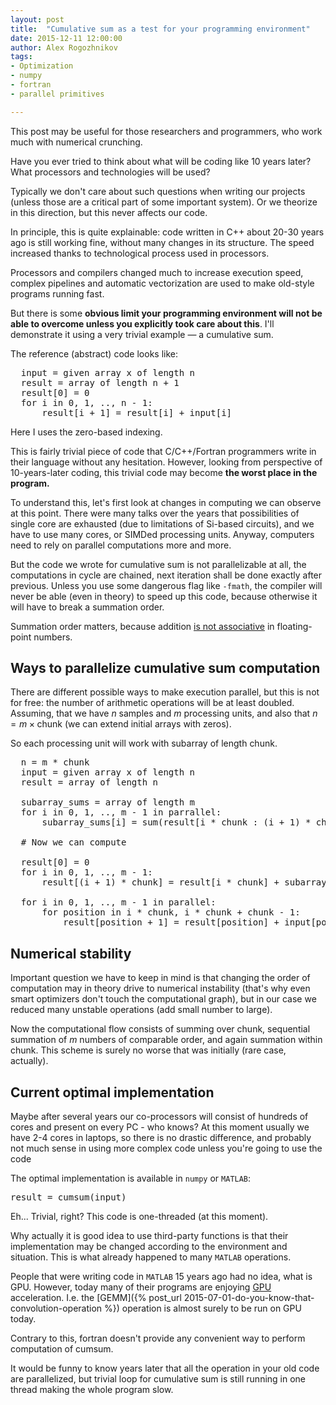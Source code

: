 ```yaml
---
layout: post
title:  "Cumulative sum as a test for your programming environment"
date: 2015-12-11 12:00:00
author: Alex Rogozhnikov
tags: 
- Optimization
- numpy
- fortran 
- parallel primitives

---
```


This post may be useful for those researchers and programmers, who work much with numerical crunching. 

Have you ever tried to think about what will be coding like 10 years later?
What processors and technologies will be used?

Typically we don't care about such questions when writing our projects (unless those are a critical part of some important system).
Or we theorize in this direction, but this never affects our code.   

In principle, this is quite explainable: code written in C++ about 20-30 years ago is still working fine,
without many changes in its structure. The speed increased thanks to technological process used in processors.

Processors and compilers changed much to increase execution speed, complex pipelines and automatic vectorization are 
used to make old-style programs running fast. 
 
But there is some __obvious limit your programming environment will not be able to overcome 
unless you explicitly took care about this__. I'll demonstrate it using a very trivial example &mdash; a cumulative sum.
   
The reference (abstract) code looks like: 
<pre>
  input = given array x of length n
  result = array of length n + 1
  result[0] = 0
  for i in 0, 1, .., n - 1:
      result[i + 1] = result[i] + input[i]
</pre>

Here I uses the zero-based indexing.
  
This is fairly trivial piece of code that C/C++/Fortran programmers write in their language without any hesitation.
However, looking from perspective of 10-years-later coding, this trivial code may 
become __the worst place in the program.__

To understand this, let's first look at changes in computing we can observe at this point. 
There were many talks over the years that possibilities of single core are exhausted 
(due to limitations of Si-based circuits), and we have to use many cores, or SIMDed processing units. 
Anyway, computers need to rely on parallel computations more and more.

But the code we wrote for cumulative sum is not parallelizable at all, the computations in cycle are chained, 
next iteration shall be done exactly after previous. Unless you use some dangerous flag like `-fmath`, the 
compiler will never be able (even in theory) to speed up this code, because otherwise it will have to break a summation order.

Summation order matters, because addition <a href='http://docs.oracle.com/cd/E19957-01/806-3568/ncg_goldberg.html'>is not associative</a>
in floating-point numbers.

## Ways to parallelize cumulative sum computation

There are different possible ways to make execution parallel, but this is not for free: the number 
of arithmetic operations will be at least doubled. Assuming, that we have $n$ samples and $m$ processing units, 
and also that $n = m \times \text{chunk}$ (we can extend initial arrays with zeros).

So each processing unit will work with subarray of length $\text{chunk}$. 

<pre>
  n = m * chunk
  input = given array x of length n
  result = array of length n
  
  subarray_sums = array of length m
  for i in 0, 1, .., m - 1 in parrallel:
      subarray_sums[i] = sum(result[i * chunk : (i + 1) * chunk])
       
  # Now we can compute 
  
  result[0] = 0
  for i in 0, 1, .., m - 1:
      result[(i + 1) * chunk] = result[i * chunk] + subarray_sums[i] 
      
  for i in 0, 1, .., m - 1 in parallel:
      for position in i * chunk, i * chunk + chunk - 1:
          result[position + 1] = result[position] + input[position] 
</pre>


## Numerical stability

Important question we have to keep in mind is that changing the order of computation may 
in theory drive to numerical instability (that's why even smart optimizers don't touch the computational graph), 
but in our case we reduced many unstable operations (add small number to large).
     
Now the computational flow consists of summing over chunk, sequential summation of $m$ numbers of comparable order, 
and again summation within chunk. This scheme is surely no worse that was initially (rare case, actually).
 

## Current optimal implementation

Maybe after several years our co-processors will consist of hundreds of cores and present on every PC - who knows?
At this moment usually we have 2-4 cores in laptops, so there is no drastic difference, 
and probably not much sense in using more complex code unless you're going to use the code 

The optimal implementation is available in `numpy` or `MATLAB`:
<pre>
result = cumsum(input)
</pre>

Eh... Trivial, right? This code is one-threaded (at this moment).

Why actually it is good idea to use third-party functions is that their implementation may be changed according 
to the environment and situation. This is what already happened to many `MATLAB` operations.
 
People that were writing code in `MATLAB` 15 years ago had no idea, what is GPU. However, 
today many of their programs are enjoying <a href='https://www.mathworks.com/discovery/matlab-gpu.html'>GPU</a> acceleration. I.e. the [GEMM]({% post_url 2015-07-01-do-you-know-that-convolution-operation %}) operation is almost surely to be run on GPU today.

Contrary to this, fortran doesn't provide any convenient way to perform computation of cumsum.  

It would be funny to know years later that all the operation in your old code are parallelized, 
but trivial loop for cumulative sum is still running in one thread making the whole program slow.  


